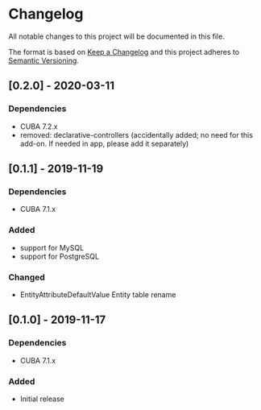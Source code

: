 # Changelog
All notable changes to this project will be documented in this file.

The format is based on [Keep a Changelog](http://keepachangelog.com/en/1.0.0/)
and this project adheres to [Semantic Versioning](http://semver.org/spec/v2.0.0.html).

## [0.2.0] - 2020-03-11

### Dependencies
- CUBA 7.2.x
- removed: declarative-controllers (accidentally added; no need for this add-on. If needed in app, please add it separately)

## [0.1.1] - 2019-11-19

### Dependencies
- CUBA 7.1.x

### Added

- support for MySQL
- support for PostgreSQL

### Changed

- EntityAttributeDefaultValue Entity table rename


## [0.1.0] - 2019-11-17

### Dependencies
- CUBA 7.1.x

### Added
- Initial release



